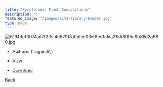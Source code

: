 ```yaml
---
title: "Pyrotechnic Flash Compositions"
description: ""
featured_image: "/images/site/library-header.jpg"
type: page
---
```


![6194def3074ad7f2f5c4c679f8a0afce03ef8ee1afea21558f1f5c9b88d2a680.jpg](https://drive.google.com/uc?export=view&id=1LA5PsnI8v6ihN3tFadOA-oDy2CeibQq0)
* Authors: ('libgen.li',)
* [View](https://drive.google.com/uc?export=view&id=1a1VoOgH2B1kMmDFhl6H-7b2V_B9mjCrU)

* [Download](https://drive.google.com/uc?export=download&id=1a1VoOgH2B1kMmDFhl6H-7b2V_B9mjCrU)

[Back](http://localhost:1313/library/ebooks/
)